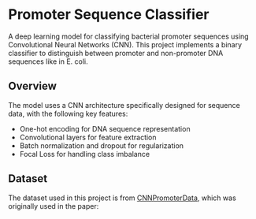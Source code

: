 # Promoter Sequence Classifier

A deep learning model for classifying bacterial promoter sequences using Convolutional Neural Networks (CNN). This project implements a binary classifier to distinguish between promoter and non-promoter DNA sequences like in E. coli.

## Overview

The model uses a CNN architecture specifically designed for sequence data, with the following key features:
- One-hot encoding for DNA sequence representation
- Convolutional layers for feature extraction
- Batch normalization and dropout for regularization
- Focal Loss for handling class imbalance

## Dataset

The dataset used in this project is from [CNNPromoterData](https://github.com/solovictor/CNNPromoterData/tree/master), which was originally used in the paper: